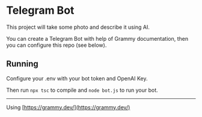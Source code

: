 # Telegram Bot

This project will take some photo and describe it using AI.

You can create a Telegram Bot with help of Grammy documentation, then you can configure this repo (see below).

## Running

Configure your .env with your bot token and OpenAI Key.

Then run `npx tsc` to compile and `node bot.js` to run your bot.

---

Using [https://grammy.dev/](https://grammy.dev/)
